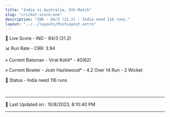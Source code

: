 ```yaml
---
title: "India vs Australia, 5th Match"
slug: "cricket-score-one"
description: "IND - 84/3 (21.2) - India need 116 runs."
layout: "../../layouts/PostLayout.astro"
---
```


🔴 Live Score - IND - 84/3 (21.2)  

📊 Run Rate - CRR: 3.94  

✊ Current Batsman - Virat Kohli* - 40(62)  

✊ Current Bowler - Josh Hazlewood* - 4.2 Over 14 Run - 2 Wicket  

📑 Status - India need 116 runs

<br />

***

📝 Last Updated on : 10/8/2023, 8:10:40 PM

***

